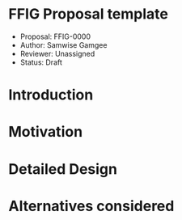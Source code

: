 # FFIG Proposal template

* Proposal: FFIG-0000
* Author: Samwise Gamgee
* Reviewer: Unassigned
* Status: Draft

# Introduction

# Motivation

# Detailed Design

# Alternatives considered
